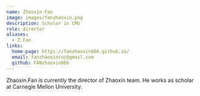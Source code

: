 ```yaml
---
name: Zhaoxin Fan
image: images/fanzhaoxin.png
description: Scholar in CMU
role: director
aliases:
  - Z.Fan
links:
  home-page: https://fanzhaoxin666.github.io/
  email: fanzhaoxinruc@gmail.com
  github: FANzhaoxin666
---
```


Zhaoxin.Fan is currently the director of Zhaoxin team.
He works as scholar at Carnegie Mellon University.

